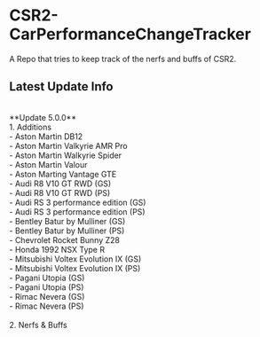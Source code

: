 # CSR2-CarPerformanceChangeTracker
A Repo that tries to keep track of the nerfs and buffs of CSR2.

## Latest Update Info
<br>
**Update 5.0.0**
<br>
 1. Additions<br>
 - Aston Martin DB12<br>
 - Aston Martin Valkyrie AMR Pro<br>
 - Aston Martin Walkyrie Spider<br>
 - Aston Martin Valour<br>
 - Aston Marting Vantage GTE<br>
 - Audi R8 V10 GT RWD (GS)<br>
 - Audi R8 V10 GT RWD (PS)<br>
 - Audi RS 3 performance edition (GS)<br>
 - Audi RS 3 performance edition (PS)<br>
 - Bentley Batur by Mulliner (GS)<br>
 - Bentley Batur by Mulliner (PS)<br>
 - Chevrolet Rocket Bunny Z28<br>
 - Honda 1992 NSX Type R<br>
 - Mitsubishi Voltex Evolution IX (GS)<br>
 - Mitsubishi Voltex Evolution IX (PS)<br>
 - Pagani Utopia (GS)<br>
 - Pagani Utopia (PS)<br>
 - Rimac Nevera (GS)<br>
 - Rimac Nevera (PS)<br>
 <br>
 2. Nerfs & Buffs